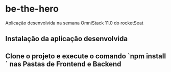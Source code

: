 # be-the-hero
Aplicação desenvolvida na semana OmniStack 11.0 do rocketSeat

<h2> Instalação da aplicação desenvolvida <h2>

<p> Clone o projeto e execute o comando `npm install´ nas Pastas de Frontend e Backend</p>
